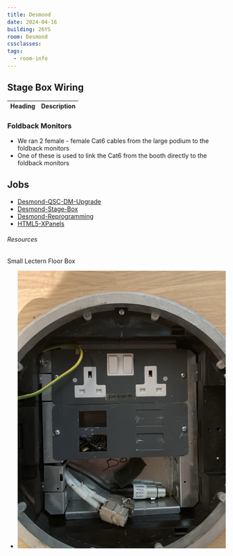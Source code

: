 ```yaml
---
title: Desmond
date: 2024-04-16
building: 26YS
room: Desmond
cssclasses: 
tags:
  - room-info
---
```


## Stage Box Wiring

Heading          | Description
---------------- | -----------------

### Foldback Monitors

- We ran 2 female - female Cat6 cables from the large podium to the foldback monitors
- One of these is used to link the Cat6 from the booth directly to the foldback monitors


## Jobs

- [Desmond-QSC-DM-Upgrade](../../01-Projects/Desmond-QSC-DM-Upgrade.md)
- [Desmond-Stage-Box](../../04-Archive/Completed/Desmond-Stage-Box.md)
- [Desmond-Reprogramming](../../04-Archive/Completed/Desmond-Reprogramming.md)
- [HTML5-XPanels](../../04-Archive/Completed/HTML5-XPanels.md)


###### Resources

Small Lectern Floor Box
- ![ |200](../../04-Archive/Attachments/Desmond-Small-Lectern-Floor-Box.jpg)